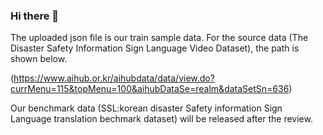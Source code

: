 ### Hi there 👋

The uploaded json file is our train sample data. For the source data (The Disaster Safety Information Sign Language Video Dataset), the path is shown below.

(https://www.aihub.or.kr/aihubdata/data/view.do?currMenu=115&topMenu=100&aihubDataSe=realm&dataSetSn=636)

Our benchmark data (SSL:korean disaster Safety information Sign Language translation bechmark dataset) will be released after the review.
<!--
**anonymous-lrec/anonymous-lrec** is a ✨ _special_ ✨ repository because its `README.md` (this file) appears on your GitHub profile.

Here are some ideas to get you started:

- 🔭 I’m currently working on ...
- 🌱 I’m currently learning ...
- 👯 I’m looking to collaborate on ...
- 🤔 I’m looking for help with ...
- 💬 Ask me about ...
- 📫 How to reach me: ...
- 😄 Pronouns: ...
- ⚡ Fun fact: ...
-->
